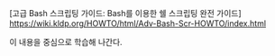 [고급 Bash 스크립팅 가이드: Bash를 이용한 쉘 스크립팅 완전 가이드]
https://wiki.kldp.org/HOWTO/html/Adv-Bash-Scr-HOWTO/index.html

이 내용을 중심으로 학습해 나간다.
